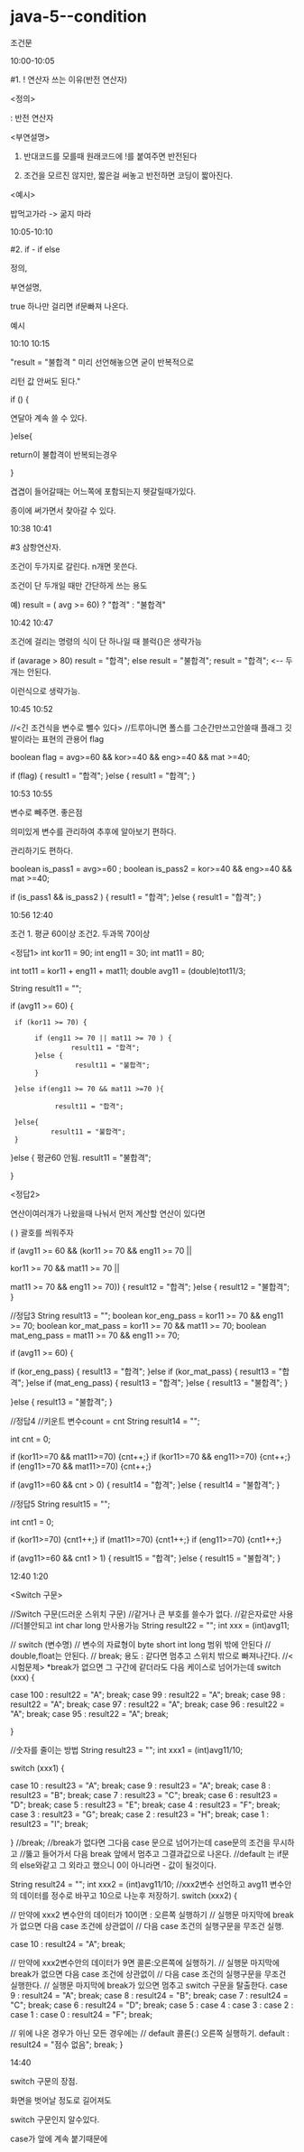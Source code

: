 # java-5--condition
조건문


10:00-10:05

#1. ! 연산자 쓰는 이유(반전 연산자)

 

<정의>

: 반전 연산자

 

<부연설명>

1. 반대코드를 모를때 원래코드에 !를 붙여주면 반전된다

2. 조건을 모르진 않지만, 짧은걸 써놓고 반전하면 코딩이 짧아진다.

 

<예시>

밥먹고가라 -> 굶지 마라

 

10:05-10:10

#2. if - if else

 

정의,

부연설명,

 

true 하나만 걸리면 if문빠져 나온다. 

예시

 

10:10 10:15

"result = "불합격 " 미리 선언해놓으면 굳이 반복적으로

리턴 값 안써도 된다."

 

if () {

 연달아 계속 쓸 수 있다.

}else{

return이 불합격이 반복되는경우

}

겹겹이 들어갈때는 어느쪽에 포함되는지 헷갈릴때가있다.

종이에 써가면서 찾아갈 수 있다.

 

10:38 10:41

#3 삼항연산자.

조건이 두가지로 갈린다. n개면 못쓴다.

조건이 단 두개일 때만 간단하게 쓰는 용도

예) result = ( avg >= 60) ? "합격" : "불합격"

 

 

 

10:42 10:47

조건에 걸리는 명령의 식이 단 하나일 때 블럭{}은 생략가능

if (avarage > 80) 
result = "합격";
 else 
result = "불합격";
result = "합격";   <-- 두개는 안된다.

 

이런식으로 생략가능.

 

10:45 10:52

//<긴 조건식을 변수로  뺄수 있다>
//트루아니면 폴스를 그순간만쓰고안쓸때 플래그 깃발이라는 표현의 관용어 flag

 

boolean flag = avg>=60 && kor>=40 && eng>=40 && mat >=40;

if (flag) {
result1 = "합격";
}else {
result1 = "합격";
}

 

10:53 10:55

변수로 빼주면. 좋은점

의미있게 변수를 관리하여 추후에 알아보기 편하다.

관리하기도 편하다.

 

boolean is_pass1 = avg>=60 ;
boolean is_pass2 = kor>=40 && eng>=40 && mat >=40;

if (is_pass1 && is_pass2 ) {
result1 = "합격";
}else {
result1 = "합격";
}

 

10:56 12:40

조건 1. 평균 60이상
조건2. 두과목 70이상

 

<정답1>
int kor11 = 90;
int eng11 = 30;
int mat11 = 80;

int tot11 = kor11 + eng11 + mat11;
double avg11 = (double)tot11/3;

String result11 = "";

if (avg11 >= 60) {

     if (kor11 >= 70) {

          if (eng11 >= 70 || mat11 >= 70 ) {
                   result11 = "합격";
          }else {
                    result11 = "불합격";
          }

     }else if(eng11 >= 70 && mat11 >=70 ){

               result11 = "합격";

     }else{
              result11 = "불합격";
     }

}else {
     평균60 안됨.
     result11 = "불합격";

}

 

<정답2>

연산이여러개가 나왔을때 나눠서 먼저 계산할 연산이 있다면 

( ) 괄호를 씌워주자

 
if (avg11 >= 60 &&
(kor11 >= 70 && eng11 >= 70 || 

 kor11 >= 70 && mat11 >= 70 || 

 mat11 >= 70 && eng11 >= 70)) {
result12 = "합격";
}else {
result12 = "불합격";
}

 

//정답3
String result13 = "";
boolean kor_eng_pass = kor11 >= 70 && eng11 >= 70;
boolean kor_mat_pass = kor11 >= 70 && mat11 >= 70;
boolean mat_eng_pass = mat11 >= 70 && eng11 >= 70;

if (avg11 >= 60) {

if (kor_eng_pass) {
result13 = "합격";
}else if (kor_mat_pass) {
result13 = "합격";
}else if (mat_eng_pass) {
result13 = "합격";
}else {
result13 = "불합격";
}

}else {
result13 = "불합격";
}

//정답4
//키운트 변수count = cnt
String result14 = "";

int cnt = 0;

if (kor11>=70 && mat11>=70) {cnt++;}
if (kor11>=70 && eng11>=70) {cnt++;}
if (eng11>=70 && mat11>=70) {cnt++;}

if (avg11>=60 && cnt > 0) {
result14 = "합격"; 
}else {
result14 = "불합격";
}

//정답5
String result15 = "";

int cnt1 = 0;

if (kor11>=70) {cnt1++;}
if (mat11>=70) {cnt1++;}
if (eng11>=70) {cnt1++;}

if (avg11>=60 && cnt1 > 1) {
result15 = "합격"; 
}else {
result15 = "불합격";
}

 

12:40 1:20

<Switch 구문>

 

//Switch 구문(드러운 스위치 구문)
//같거나 큰 부호를 쓸수가 없다.
//같은자료만 사용
//더블안되고 int char long 만사용가능
String result22 = "";
int xxx = (int)avg11;

// switch (변수명)
// 변수의 자료형이 byte short int long 범위 밖에 안된다
// double,float는 안된다.
// break; 용도 : 같다면 멈추고 스위치 밖으로 빠져나간다.
//<시험문제> *break가 없으면 그 구간에 같더라도 다음 케이스로 넘어가는데
switch (xxx) {

case 100 : result22 = "A"; break;
case 99 : result22 = "A"; break;
case 98 : result22 = "A"; break;
case 97 : result22 = "A"; break;
case 96 : result22 = "A"; break;
case 95 : result22 = "A"; break;

}

//숫자를 줄이는 방법
String result23 = "";
int xxx1 = (int)avg11/10;

switch (xxx1) {

case 10 : result23 = "A"; break;
case 9 : result23 = "A"; break;
case 8 : result23 = "B"; break;
case 7 : result23 = "C"; break;
case 6 : result23 = "D"; break;
case 5 : result23 = "E"; break;
case 4 : result23 = "F"; break;
case 3 : result23 = "G"; break;
case 2 : result23 = "H"; break;
case 1 : result23 = "I"; break;

}
//break; 
//break가 없다면 그다음 case 문으로 넘어가는데 case문의 조건을 무시하고
//뚫고 들어가서 다음 break 앞에서 멈추고 그결과값으로 나온다.
//default 는 if문의 else와같고 그 외라고 했으니 0이 아니라면 - 값이 될것이다.

 

 


String result24 = "";
int xxx2 = (int)avg11/10;
//xxx2변수 선언하고 avg11 변수안의 데이터를 정수로 바꾸고 10으로 나눈후 저장하기.
switch (xxx2) {

// 만약에 xxx2 변수안의 데이터가 10이면 : 오른쪽 실행하기
// 실행문 마지막에 break가 없으면 다음 case 조건에 상관없이
// 다음 case 조건의 실행구문을 무조건 실행.

case 10 : result24 = "A"; break;

// 만약에 xxx2변수안의 데이터가 9면 콜론:오른쪽에 실행하기.
// 실행문 마지막에 break가 없으면 다음 case 조건에 상관없이
// 다음 case 조건의 실행구문을 무조건 실행한다.
// 실행문 마지막에 break가 있으면 멈추고 switch 구문을 탈출한다.
case 9 : result24 = "A"; break;
case 8 : result24 = "B"; break;
case 7 : result24 = "C"; break;
case 6 : result24 = "D"; break;
case 5 : 
case 4 : 
case 3 : 
case 2 :
case 1 :
case 0 : result24 = "F"; break;

// 위에 나온 경우가 아닌 모든 경우에는
// default 콜론(:) 오른쪽 실행하기.
default : result24 = "점수 없음"; break;
}

 

14:40

switch 구문의 장점.

화면을 벗어날 정도로 길어져도

switch 구문인지 알수있다. 

case가 앞에 계속 붙기때문에

 


 

 
